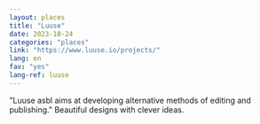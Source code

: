 ```yaml
---
layout: places
title: "Luuse"
date: 2023-10-24
categories: "places"
link: "https://www.luuse.io/projects/"
lang: en
fav: "yes"
lang-ref: luuse
---
```

"Luuse asbl aims at developing alternative methods of editing and publishing." Beautiful designs with clever ideas.
